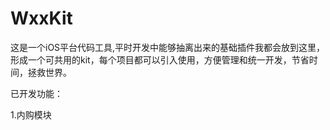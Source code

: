 # WxxKit
这是一个iOS平台代码工具,平时开发中能够抽离出来的基础插件我都会放到这里，形成一个可共用的kit，每个项目都可以引入使用，方便管理和统一开发，节省时间，拯救世界。

已开发功能：

1.内购模块

